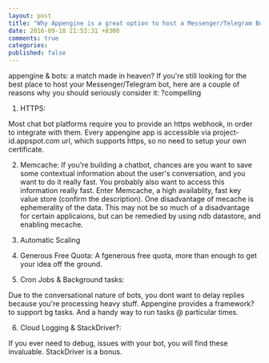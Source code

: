 ```yaml
---
layout: post
title: "Why Appengine is a great option to host a Messenger/Telegram Bot"
date: 2016-09-18 21:53:31 +0300
comments: true
categories: 
published: false
---
```

appengine & bots: a match made in heaven?
If you're still looking for the best place to host your Messenger/Telegram bot, here are a couple of reasons why you should seriously consider it:
?compelling

1. HTTPS:

Most chat bot platforms require you to provide an https webhook, in order to integrate with them. Every appengine app is accessible via project-id.appspot.com url, which supports https, so no need to setup your own certificate.


2. Memcache:
If you're building a chatbot, chances are you want to save some contextual information about the user's conversation, and you want to do it really fast. You probably also want to access this information really fast.
Enter Memcache, a high availablity, fast key value store (confirm the description). One disadvantage of mecache is ephemerality of the data. This may not be so much of a disadvantage for certain applicaions, but can be remedied by using ndb datastore, and enabling mecache.


3. Automatic Scaling


4. Generous Free Quota:
A fgenerous free quota, more than enough to get your idea off the ground.


5. Cron Jobs & Background tasks:

Due to the conversational nature of bots, you dont want to delay replies because you're processing heavy stuff. Appengine provides a framework? to support bg tasks. And a handy way to run tasks @ particular times.


6. Cloud Logging & StackDriver?:

If you ever need to debug, issues with your bot, you will find these invaluable. StackDriver is a bonus.


